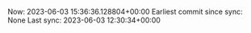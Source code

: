 Now: 2023-06-03 15:36:36.128804+00:00 Earliest commit since sync: None Last sync: 2023-06-03 12:30:34+00:00
